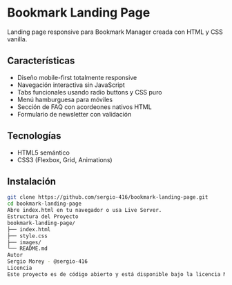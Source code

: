 # Bookmark Landing Page

Landing page responsive para Bookmark Manager creada con HTML y CSS vanilla.

## Características

- Diseño mobile-first totalmente responsive
- Navegación interactiva sin JavaScript
- Tabs funcionales usando radio buttons y CSS puro
- Menú hamburguesa para móviles
- Sección de FAQ con acordeones nativos HTML
- Formulario de newsletter con validación

## Tecnologías

- HTML5 semántico
- CSS3 (Flexbox, Grid, Animations)

## Instalación

```bash
git clone https://github.com/sergio-416/bookmark-landing-page.git
cd bookmark-landing-page
Abre index.html en tu navegador o usa Live Server.
Estructura del Proyecto
bookmark-landing-page/
├── index.html
├── style.css
├── images/
└── README.md
Autor
Sergio Morey - @sergio-416
Licencia
Este proyecto es de código abierto y está disponible bajo la licencia MIT.
```
